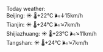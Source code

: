Today weather:  
Beijing: ☀️ 🌡️+22°C 🌬️↓15km/h  
Tianjin: ☀️ 🌡️+24°C 🌬️↘7km/h  
Shijiazhuang: ☀️ 🌡️+23°C 🌬️↘11km/h  
Tangshan: ☀️ 🌡️+24°C 🌬️↘7km/h  
